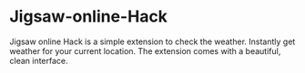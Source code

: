 # Jigsaw-online-Hack
Jigsaw online Hack is a simple extension to check the weather. Instantly get weather for your current location. The extension comes with a beautiful, clean interface.
